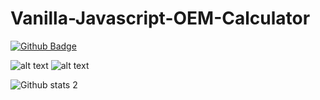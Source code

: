 # Vanilla-Javascript-OEM-Calculator

[![Github Badge](https://img.shields.io/badge/-Github-000?style=quare&labelColor=000&logo=Github&logoColor=white&link=link)](https://github.com/jadis0x) 

![alt text](https://i.hizliresim.com/27huv35.png)
![alt text](https://i.hizliresim.com/h1xgrb6.png)

![Github stats 2](https://github-readme-stats.vercel.app/api?username=jadis0x&show_icons=true&theme=radical)




